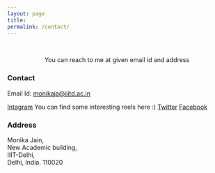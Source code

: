 ```yaml
---
layout: page
title: 
permalink: /contact/
---
```

<br />
<p align="center">
You can reach to me at given email id and  address </p>

### Contact
Email Id: monikaja@iiitd.ac.in

[Intagram](https://www.instagram.com/pranika.cool/) You can find some interesting reels here :)
[Twitter](https://twitter.com/home)
[Facebook](https://www.facebook.com/monikajain1908)


### Address

<p>Monika Jain,<br />
New Academic building, <br />
IIIT-Delhi,  <br />
Delhi, India. 110020</p>
